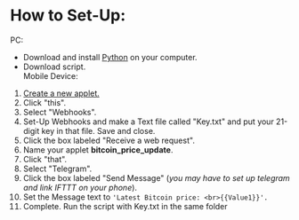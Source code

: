 # How to Set-Up:

PC:  
 + Download and install [Python](https://www.python.org/downloads/) on your computer.  
 + Download script.   
 Mobile Device:  
 1. [Create a new applet.](https://ifttt.com/create)
 1. Click "this".
 1. Select "Webhooks".
 1. Set-Up Webhooks and make a Text file called "Key.txt" and put your 21-digit key in that file. Save and close.
 1. Click the box labeled "Receive a web request".
 1. Name your applet **bitcoin_price_update**.
 1. Click "that".
 1. Select "Telegram".
 1. Click the box labeled "Send Message" (*you may have to set up telegram and link IFTTT on your phone*).
 1. Set the Message text to `'Latest Bitcoin price: <br>{{Value1}}'.`
 1. Complete. Run the script with Key.txt in the same folder
